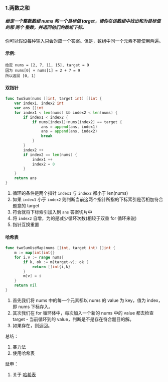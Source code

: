 ### 1.两数之和

##### 给定一个整数数组 nums 和一个目标值 target，请你在该数组中找出和为目标值的那 两个 整数，并返回他们的数组下标。
你可以假设每种输入只会对应一个答案。但是，数组中同一个元素不能使用两遍。

#### 示例:
```
给定 nums = [2, 7, 11, 15], target = 9
因为 nums[0] + nums[1] = 2 + 7 = 9
所以返回 [0, 1]
```

#### 双指针
```go
func twoSum(nums []int, target int) []int {
	var index1, index2 int
	var ans []int
	for index1 < len(nums) && index2 < len(nums) {
		if index1 < index2 {
			if nums[index1]+nums[index2] == target {
				ans = append(ans, index1)
				ans = append(ans, index2)
				break
			}
		}
		index2 ++
		if index2 == len(nums) {
			index1 ++
			index2 = 0
		}
	}
	return ans
}
```

1. 循环的条件是两个指针 ``index1`` 与 ``index2`` 都小于 len(nums)
2. 如果 ``index1`` 小于 ``index2`` 则判断当前这两个指针所指的下标索引是否相加符合题意的 target
3. 符合就将下标索引加入到 ``ans`` 答案切片中
4. 将 ``index2`` 自增，为的是减少循环次数(相较于双重 for 循环来说)
5. 指针互换重置

#### 哈希表
```go
func twoSumUseMap(nums []int, target int) []int {
	m := map[int]int{}
	for i,v := range nums{
		if k, ok := m[target-v]; ok {
			return []int{i,k}
		}
		m[v] = i
	}
	return nil
}
```
1. 首先我们将 nums 中的每一个元素都以 nums 的 value 为 key，值为 index，即 nums 下标存入。
2. 其次我们在 for 循环体中，每次加入一个新的 nums 中的 value 都去检查 target - 当前循环到的 value，判断是不是存在符合题目的解。
3. 如果存在，则返回。

总结：
1. 暴力法
2. 使用哈希表

延申：
1. 关于 [哈希表](https://github.com/polichan/leetcode/tree/master/src/common/HashMap/README.md "哈希表")
